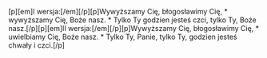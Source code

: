 [p][em]I wersja:[/em][/p][p]Wywyższamy Cię, błogosławimy Cię, * wywyższamy Cię, Boże nasz. * Tylko Ty godzien jesteś czci, tylko Ty, Boże nasz.[/p][p][em]II wersja:[/em][/p][p]Wywyższamy Cię, błogosławimy Cię, * uwielbiamy Cię, Boże nasz. * Tylko Ty, Panie, tylko Ty, godzien jesteś chwały i czci.[/p]